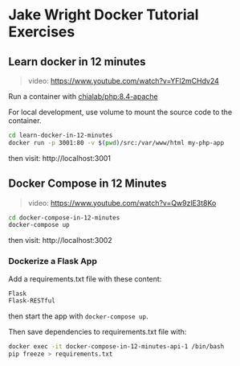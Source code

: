# Jake Wright Docker Tutorial Exercises

## Learn docker in 12 minutes

> video: https://www.youtube.com/watch?v=YFl2mCHdv24

Run a container with [chialab/php:8.4-apache](https://hub.docker.com/r/chialab/php)

For local development, use volume to mount the source code to the container.

```bash
cd learn-docker-in-12-minutes
docker run -p 3001:80 -v $(pwd)/src:/var/www/html my-php-app
```

then visit: http://localhost:3001

## Docker Compose in 12 Minutes

> video: https://www.youtube.com/watch?v=Qw9zlE3t8Ko

```bash
cd docker-compose-in-12-minutes
docker-compose up
```

then visit: http://localhost:3002

### Dockerize a Flask App

Add a requirements.txt file with these content:

```txt
Flask
Flask-RESTful
```

then start the app with `docker-compose up`.

Then save dependencies to requirements.txt file with:

```bash
docker exec -it docker-compose-in-12-minutes-api-1 /bin/bash
pip freeze > requirements.txt
```
